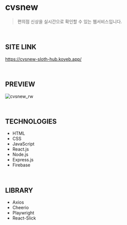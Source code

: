 # cvsnew

> 편의점 신상을 실시간으로 확인할 수 있는 웹서비스입니다.

<br/>

## SITE LINK

https://cvsnew-sloth-hub.koyeb.app/

<br/>

## PREVIEW

![cvsnew_rw](https://user-images.githubusercontent.com/53851248/205886337-0740777d-a97c-47de-af67-dddb8b19429c.png)

<br/>

## TECHNOLOGIES

- HTML
- CSS
- JavaScript
- React.js
- Node.js
- Express.js
- Firebase

<br/>

## LIBRARY

- Axios
- Cheerio
- Playwright
- React-Slick
